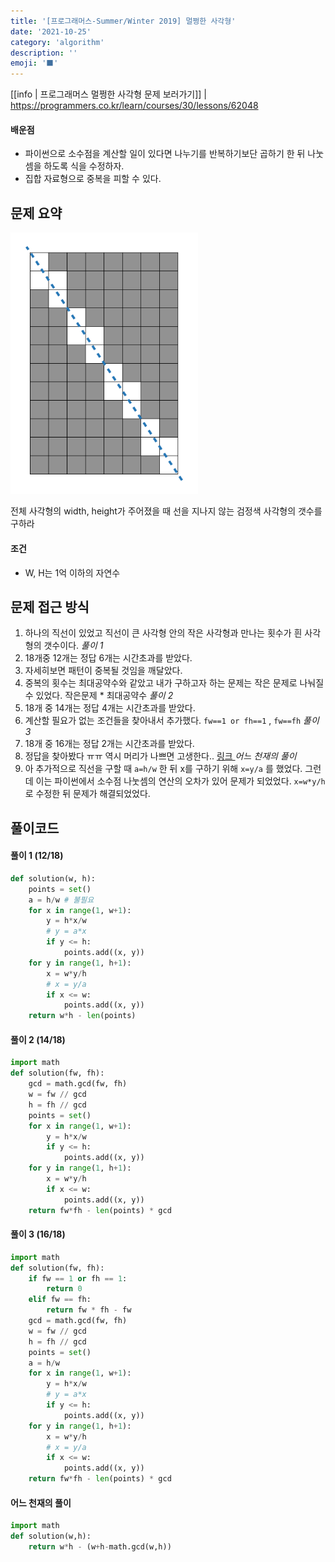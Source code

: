 ```yaml
---
title: '[프로그래머스-Summer/Winter 2019] 멀쩡한 사각형'
date: '2021-10-25'
category: 'algorithm'
description: ''
emoji: '⬛'
---
```


[[info | 프로그래머스 멀쩡한 사각형 문제 보러가기]]
| https://programmers.co.kr/learn/courses/30/lessons/62048



#### 배운점

- 파이썬으로 소수점을 계산할 일이 있다면 나누기를 반복하기보단 곱하기 한 뒤 나눗셈을 하도록 식을 수정하자.
- 집합 자료형으로 중복을 피할 수 있다.

## 문제 요약

<img src="images/problem.png" width="300" />

전체 사각형의 width, height가 주어졌을 때 선을 지나지 않는 검정색 사각형의 갯수를 구하라

#### 조건

- W, H는 1억 이하의 자연수

## 문제 접근 방식

1. 하나의 직선이 있었고 직선이 큰 사각형 안의 작은 사각형과 만나는 횟수가 흰 사각형의 갯수이다. *풀이 1*
2. 18개중 12개는 정답 6개는 시간초과를 받았다.
3. 자세히보면 패턴이 중복될 것임을 깨달았다.
4. 중복의 횟수는 최대공약수와 같았고 내가 구하고자 하는 문제는 작은 문제로 나눠질 수 있었다. 작은문제 * 최대공약수 *풀이 2*
5. 18개 중 14개는 정답 4개는 시간초과를 받았다.
6. 계산할 필요가 없는 조건들을 찾아내서 추가했다. `fw==1 or fh==1` , `fw==fh`  *풀이 3*
7. 18개 중 16개는 정답 2개는 시간초과를 받았다.
8. 정답을 찾아봤다 ㅠㅠ 역시 머리가 나쁘면 고생한다.. [링크 ](https://leedakyeong.tistory.com/entry/%ED%94%84%EB%A1%9C%EA%B7%B8%EB%9E%98%EB%A8%B8%EC%8A%A4-%EB%A9%80%EC%A9%A1%ED%95%9C-%EC%82%AC%EA%B0%81%ED%98%95-in-python) *어느 천재의 풀이*
9. 아 추가적으로 직선을 구할 때 `a=h/w` 한 뒤 x를 구하기 위해 `x=y/a` 를 했었다. 그런데 이는 파이썬에서 소수점 나눗셈의 연산의 오차가 있어 문제가 되었었다. `x=w*y/h` 로 수정한 뒤 문제가 해결되었었다.

## 풀이코드

#### 풀이 1 (12/18)

```python
def solution(w, h):
    points = set()
    a = h/w # 불필요
    for x in range(1, w+1):
        y = h*x/w
        # y = a*x
        if y <= h:
            points.add((x, y))
    for y in range(1, h+1):
        x = w*y/h
        # x = y/a
        if x <= w:
            points.add((x, y))
    return w*h - len(points)
```

#### 풀이 2 (14/18)

```python
import math
def solution(fw, fh):
    gcd = math.gcd(fw, fh)
    w = fw // gcd
    h = fh // gcd
    points = set()
    for x in range(1, w+1):
        y = h*x/w
        if y <= h:
            points.add((x, y))
    for y in range(1, h+1):
        x = w*y/h
        if x <= w:
            points.add((x, y))
    return fw*fh - len(points) * gcd

```

#### 풀이 3 (16/18)

```python
import math
def solution(fw, fh):
    if fw == 1 or fh == 1:
        return 0
    elif fw == fh:
        return fw * fh - fw
    gcd = math.gcd(fw, fh)
    w = fw // gcd
    h = fh // gcd
    points = set()
    a = h/w
    for x in range(1, w+1):
        y = h*x/w
        # y = a*x
        if y <= h:
            points.add((x, y))
    for y in range(1, h+1):
        x = w*y/h
        # x = y/a
        if x <= w:
            points.add((x, y))
    return fw*fh - len(points) * gcd
```

#### 어느 천재의 풀이

```python
import math
def solution(w,h):
    return w*h - (w+h-math.gcd(w,h))
```

